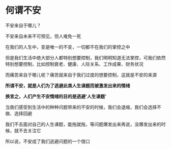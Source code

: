 # 何谓不安



不安来自于哪儿？

不安来自未来不可预见，但人难免一死



在我们的人生中，变是唯一的不变，一切都不在我们的掌控之中

但是我们生活中绝大部分人都特别想要控制，我们明明知道无法掌控，可我们依然特别想要控制，比如控制衰老、健康、人际关系、工作成果、财务状况

而痛苦来自于哪儿呢？痛苦就来自于我们过度的想要控制，这就是不安的来源



**所谓不安，就是人们为了逃避此类人生课题而被激发出来的情绪**

**换言之，人们产生不安情绪的目的是逃避'人生课题'**



当我们感受到生活中的种种问题带来的不安的时候，我们会退缩，我们会选择不做、选择回避

我们不去面对自己的人生课题，能拖就拖，等问题爆发出来再说，没爆发出来的时候，就不去关注它

所以说，不安成了我们逃避问题的一个借口
















